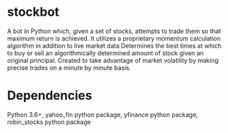 # stockbot

A bot in Python which, given a set of stocks, attempts to trade them so that maximum return is achieved.
It utilizes a proprietary momentum calculation algorithm in addition to live market data 
Determines the best times at which to buy or sell an algorithmically determined amount of stock given an original principal.
Created to take advantage of market volatility by making precise trades on a minute by minute basis.

# Dependencies

Python 3.6+, yahoo_fin python package, yfinance python package, robin_stocks python package

